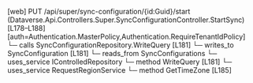 [web] PUT /api/super/sync-configuration/{id:Guid}/start  (Dataverse.Api.Controllers.Super.SyncConfigurationController.StartSync)  [L178–L188] [auth=Authentication.MasterPolicy,Authentication.RequireTenantIdPolicy]
  └─ calls SyncConfigurationRepository.WriteQuery [L181]
  └─ writes_to SyncConfiguration [L181]
    └─ reads_from SyncConfigurations
  └─ uses_service IControlledRepository<SyncConfiguration>
    └─ method WriteQuery [L181]
  └─ uses_service RequestRegionService
    └─ method GetTimeZone [L185]

